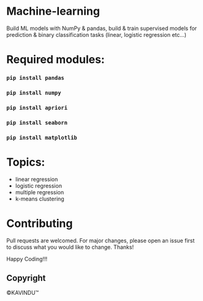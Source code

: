 # Machine-learning
Build ML models with NumPy & pandas, build & train supervised models for prediction & binary classification tasks (linear, logistic regression etc...)

# Required modules:
### `pip install pandas`<br>
### `pip install numpy`<br>
### `pip install apriori`<br>
### `pip install seaborn`<br>
### `pip install matplotlib`<br>

# Topics:
<ul>
  <li>linear regression</li>
  <li>logistic regression</li>
  <li>multiple regression</li>
  <li>k-means clustering</li>
</ul>

# Contributing
Pull requests are welcomed. For major changes, please open an issue first to discuss what you would like to change. Thanks!

Happy Coding!!!

## Copyright
©KAVINDU™ 
